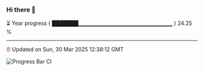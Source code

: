 ### Hi there 👋

⏳ Year progress { ███████▁▁▁▁▁▁▁▁▁▁▁▁▁▁▁▁▁▁▁▁▁▁▁ } 24.25 %

---

⏰ Updated on Sun, 30 Mar 2025 12:38:12 GMT

![Progress Bar CI](https://github.com/liununu/liununu/workflows/Progress%20Bar%20CI/badge.svg)
